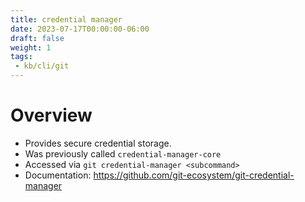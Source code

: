 ```yaml
---
title: credential manager
date: 2023-07-17T00:00:00-06:00
draft: false
weight: 1
tags:
 - kb/cli/git
---
```


# Overview
- Provides secure credential storage.
- Was previously called `credential-manager-core`
- Accessed via `git credential-manager <subcommand>`
- Documentation: https://github.com/git-ecosystem/git-credential-manager
